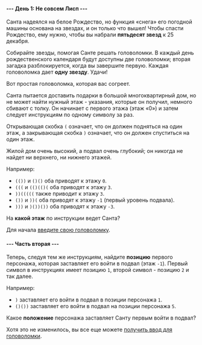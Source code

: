 #### --- День 1: Не совсем Лисп ---

Санта надеялся на белое Рождество, но функция «снега» его погодной машины основана на звездах, и он только что вышел! Чтобы спасти Рождество, ему нужно, чтобы вы набрали **пятьдесят звезд** к 25 декабря.

Собирайте звезды, помогая Санте решать головоломки. В каждый день рождественского календаря будут доступны две головоломки; вторая загадка разблокируется, когда вы завершите первую. Каждая головоломка дает **одну звезду**. Удачи!

Вот простая головоломка, которая вас согреет.

Санта пытается доставить подарки в большой многоквартирный дом, но не может найти нужный этаж - указания, которые он получил, немного сбивают с толку. Он начинает с первого этажа (этаж «0») и затем следует инструкциям по одному символу за раз.

Открывающая скобка `(` означает, что он должен подняться на один этаж, а закрывающая скобка `)` означает, что он должен спуститься на один этаж.

Жилой дом очень высокий, а подвал очень глубокий; он никогда не найдет ни верхнего, ни нижнего этажей.

Например:

* `(())` и `()()` оба приводят к этажу `0`.
* `(((` и `(()(()(` оба приводят к этажу `3`.
* `))(((((` также приводит к этажу `3`.
* `())` и `))(` оба приводят к этажу `-1` (первый уровень подвала).
* `)))` и `)())())` оба приводят к этажу `-3`.

На **какой этаж** по инструкции ведет Санта?

Для начала [введите свою головоломку](https://adventofcode.com/2015/day/1/input).

#### --- Часть вторая ---

Теперь, следуя тем же инструкциям, найдите **позицию** первого персонажа, которая заставляет его войти в подвал (этаж `-1`). Первый символ в инструкциях имеет позицию `1`, второй символ - позицию `2` и так далее.

Например:

* `)` заставляет его войти в подвал в позиции персонажа `1`.
* `()())` заставляет его войти в подвал на позиции персонажа `5`.

Какое **положение** персонажа заставляет Санту первым войти в подвал?

Хотя это не изменилось, вы все еще можете [получить ввод для головоломки](https://adventofcode.com/2015/day/1/input).